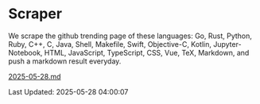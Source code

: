 # Scraper

We scrape the github trending page of these languages: Go, Rust, Python, Ruby, C++, C, Java, Shell, Makefile, Swift, Objective-C, Kotlin, Jupyter-Notebook, HTML, JavaScript, TypeScript, CSS, Vue, TeX, Markdown, and push a markdown result everyday.

[2025-05-28.md](https://github.com/yangwenmai/github-trending-backup/blob/master/2025-05-28.md)

Last Updated: 2025-05-28 04:00:07